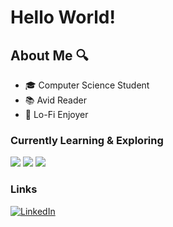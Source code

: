 <h1> Hello World! </h1>

<h2> About Me 🔍 </h2>

 - 🎓 Computer Science Student
 - 📚 Avid Reader
 - 🎵 Lo-Fi Enjoyer

<h3 align="left"> Currently Learning & Exploring </h3>
<p align="left">
  <img src="https://img.shields.io/badge/Android-FFFFFF?style=for-the-badge&logo=android&logoColor=#3DDC84" />
  <img src="https://img.shields.io/badge/Kotlin-000000?style=for-the-badge&logo=kotlin&logoColor=#7F52FF" />
  <img src="https://img.shields.io/badge/Linux-FCC624?style=for-the-badge&logo=linux&logoColor=black" />
</p>

<h3> Links </h3>

[![LinkedIn](https://img.shields.io/badge/LinkedIn-0A66C2?style=for-the-badge&logo=LinkedIn&logoColor=white)](https://www.linkedin.com/in/matth3wdsouza)
